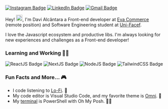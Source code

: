 [![Instagram Badge](https://img.shields.io/badge/Instagram-E4405F?style=for-the-badge&logo=instagram&logoColor=white)](https://www.instagram.com/davialcantara__/)
[![LinkedIn Badge](https://img.shields.io/badge/LinkedIn-0077B5?style=for-the-badge&logo=linkedin&logoColor=white)](https://www.linkedin.com/in/divinurised)
[![Gmail Badge](https://img.shields.io/badge/Gmail-D14836?style=for-the-badge&logo=gmail&logoColor=white)](mailto:dxvialcantara@gmail.com)

Hey! <img src="https://raw.githubusercontent.com/kaueMarques/kaueMarques/master/hi.gif" width="20px">, I'm Davi Alcântara a Front-end developer at [Eva Commerce](https://evacommerce.com.br/) (remote position) and Software Engineering student at [Uni-Facef](https://www.unifacef.com.br/).

I love the Javascript ecosystem and productive libs. I'm always looking for new experiences and challenges as a Front-end developer!

### Learning and Working 👨‍💻

![ReactJS Badge](https://img.shields.io/badge/React-000000?style=for-the-badge&logo=react&logoColor=white) ![NextJS Badge](https://img.shields.io/badge/next.js-000000?style=for-the-badge&logo=nextdotjs&logoColor=white) ![NodeJS Badge](https://img.shields.io/badge/Node.js-000000?style=for-the-badge&logo=nodedotjs&logoColor=white) ![TailwindCSS Badge](https://img.shields.io/badge/Tailwind_CSS-000000?style=for-the-badge&logo=tailwind-css&logoColor=white)

### Fun Facts and More... 🎮

- I code listening to [Lo-Fi](https://youtu.be/5qap5aO4i9A). 🎵
- My code editor is Visual Studio Code, and my favorite theme is [Omni](https://github.com/getomni). 💅
- My [terminal](https://github.com/divinurised/dotfiles) is PowerShell with Oh My Posh. 👨‍💻
